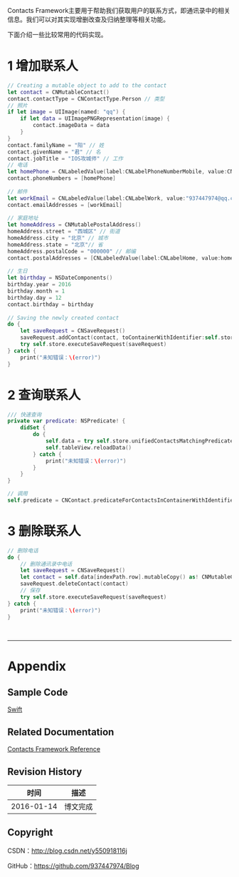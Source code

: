 Contacts Framework主要用于帮助我们获取用户的联系方式，即通讯录中的相关信息。我们可以对其实现增删改查及归纳整理等相关功能。

下面介绍一些比较常用的代码实现。

# 1 增加联系人

```swift
// Creating a mutable object to add to the contact
let contact = CNMutableContact()
contact.contactType = CNContactType.Person // 类型
// 照片
if let image = UIImage(named: "qq") {
    if let data = UIImagePNGRepresentation(image) {
        contact.imageData = data
    }
}
contact.familyName = "阳" // 姓
contact.givenName = "君" // 名
contact.jobTitle = "IOS攻城师" // 工作
// 电话
let homePhone = CNLabeledValue(label:CNLabelPhoneNumberMobile, value:CNPhoneNumber(stringValue:"185-1105-6826"))
contact.phoneNumbers = [homePhone]
    
// 邮件
let workEmail = CNLabeledValue(label:CNLabelWork, value:"937447974@qq.com") // 工作
contact.emailAddresses = [workEmail]
    
// 家庭地址
let homeAddress = CNMutablePostalAddress()
homeAddress.street = "西城区" // 街道
homeAddress.city = "北京" // 城市
homeAddress.state = "北京"// 省
homeAddress.postalCode = "000000" // 邮编
contact.postalAddresses = [CNLabeledValue(label:CNLabelHome, value:homeAddress)] // 添加地址
    
// 生日
let birthday = NSDateComponents()
birthday.year = 2016
birthday.month = 1
birthday.day = 12
contact.birthday = birthday
    
// Saving the newly created contact
do {
    let saveRequest = CNSaveRequest()
    saveRequest.addContact(contact, toContainerWithIdentifier:self.store.defaultContainerIdentifier())
    try self.store.executeSaveRequest(saveRequest)
} catch {
    print("未知错误：\(error)")
}
```

# 2 查询联系人

```swift
/// 快速查询
private var predicate: NSPredicate! {
    didSet {
        do {
            self.data = try self.store.unifiedContactsMatchingPredicate(self.predicate, keysToFetch:[CNContactGivenNameKey, CNContactFamilyNameKey])
            self.tableView.reloadData()
        } catch {
            print("未知错误：\(error)")
        }
    }
}

// 调用
self.predicate = CNContact.predicateForContactsInContainerWithIdentifier(self.store.defaultContainerIdentifier()) //predicateForContactsMatchingName("")
```

# 3 删除联系人

```swift
// 删除电话
do {
    // 删除通讯录中电话
    let saveRequest = CNSaveRequest()
    let contact = self.data[indexPath.row].mutableCopy() as! CNMutableContact
    saveRequest.deleteContact(contact)
    // 保存
    try self.store.executeSaveRequest(saveRequest)
} catch {
    print("未知错误：\(error)")
}
```

&#160;

----------

# Appendix

## Sample Code

[Swift](https://github.com/937447974/Swift)

## Related Documentation

[Contacts Framework Reference](https://developer.apple.com/library/ios/documentation/Contacts/Reference/Contacts_Framework/index.html)

## Revision History

| 时间 | 描述 |
| ---- | ---- |
| 2016-01-14 | 博文完成 |

## Copyright

CSDN：http://blog.csdn.net/y550918116j

GitHub：https://github.com/937447974/Blog